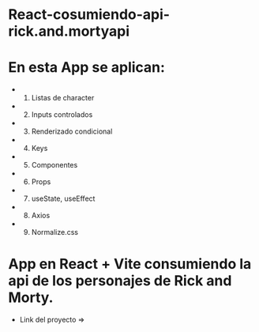 # React-cosumiendo-api-rick.and.mortyapi
 # En esta App se aplican:
 * 1. Listas de character
 * 2. Inputs controlados
 * 3. Renderizado condicional
 * 4. Keys
 * 5. Componentes
 * 6. Props
 * 7. useState, useEffect
 * 8. Axios
 * 9. Normalize.css
 # App en React + Vite consumiendo la api de los personajes de Rick and Morty.
 
 * Link del proyecto => 
